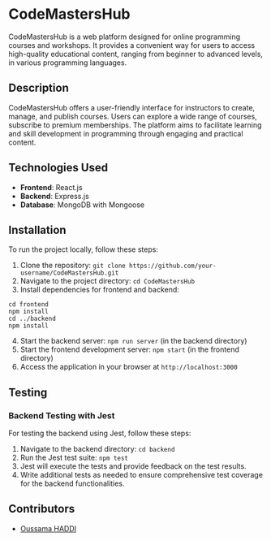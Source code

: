 # CodeMastersHub

CodeMastersHub is a web platform designed for online programming courses and workshops. It provides a convenient way for users to access high-quality educational content, ranging from beginner to advanced levels, in various programming languages.

## Description

CodeMastersHub offers a user-friendly interface for instructors to create, manage, and publish courses. Users can explore a wide range of courses, subscribe to premium memberships. The platform aims to facilitate learning and skill development in programming through engaging and practical content.

## Technologies Used

- **Frontend**: React.js
- **Backend**: Express.js
- **Database**: MongoDB with Mongoose

## Installation

To run the project locally, follow these steps:

1. Clone the repository: `git clone https://github.com/your-username/CodeMastersHub.git`
2. Navigate to the project directory: `cd CodeMastersHub`
3. Install dependencies for frontend and backend:

```
cd frontend
npm install
cd ../backend
npm install
```

4. Start the backend server: `npm run server` (in the backend directory)
5. Start the frontend development server: `npm start` (in the frontend directory)
6. Access the application in your browser at `http://localhost:3000`

## Testing

### Backend Testing with Jest

For testing the backend using Jest, follow these steps:

1. Navigate to the backend directory: `cd backend`
2. Run the Jest test suite: `npm test`
3. Jest will execute the tests and provide feedback on the test results.
4. Write additional tests as needed to ensure comprehensive test coverage for the backend functionalities.

## Contributors

- [Oussama HADDI](https://github.com/Oussamahaddi)
